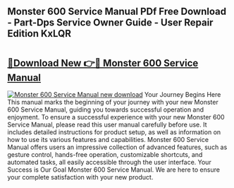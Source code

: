 ## Monster 600 Service Manual PDf Free Download - Part-Dps Service Owner Guide - User Repair Edition KxLQR

# <h2><a href="http://bc6113.oget.top/?id=Monster+600+Service+Manual">🔗Download New 👉🔴 Monster 600 Service Manual</a></h2>

[![Monster 600 Service Manual new download](https://i.imgur.com/5g1atiW.png)](http://bc6113.oget.top/?id=Monster+600+Service+Manual)
Your Journey Begins Here This manual marks the beginning of your journey with your new Monster 600 Service Manual, guiding you towards successful operation and enjoyment. To ensure a successful experience with your new Monster 600 Service Manual, please read this user manual carefully before use. It includes detailed instructions for product setup, as well as information on how to use its various features and capabilities. Monster 600 Service Manual offers users an impressive collection of advanced features, such as gesture control, hands-free operation, customizable shortcuts, and automated tasks, all easily accessible through the user interface. Your Success is Our Goal Monster 600 Service Manual. We are here to ensure your complete satisfaction with your new product.
